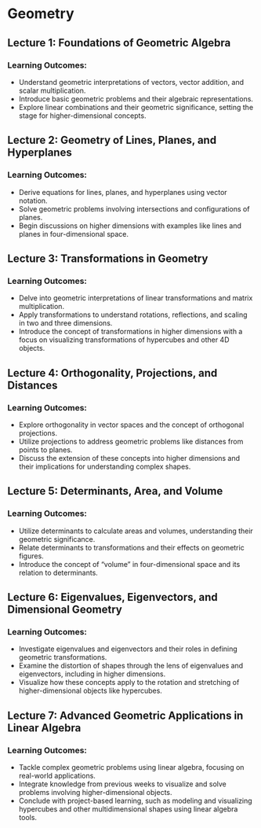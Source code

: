# Geometry 

## Lecture 1: Foundations of Geometric Algebra 
### Learning Outcomes: 
* Understand geometric interpretations of vectors, vector addition, and scalar multiplication. 
* Introduce basic geometric problems and their algebraic representations. 
* Explore linear combinations and their geometric significance, setting the stage for higher-dimensional concepts. 

## Lecture 2: Geometry of Lines, Planes, and Hyperplanes 

### Learning Outcomes: 
* Derive equations for lines, planes, and hyperplanes using vector notation. 
* Solve geometric problems involving intersections and configurations of planes. 
* Begin discussions on higher dimensions with examples like lines and planes in four-dimensional space. 

## Lecture 3: Transformations in Geometry 
### Learning Outcomes: 
* Delve into geometric interpretations of linear transformations and matrix multiplication. 
* Apply transformations to understand rotations, reflections, and scaling in two and three dimensions. 
* Introduce the concept of transformations in higher dimensions with a focus on visualizing transformations of hypercubes and other 4D objects. 

## Lecture 4: Orthogonality, Projections, and Distances 

### Learning Outcomes: 
* Explore orthogonality in vector spaces and the concept of orthogonal projections. 
* Utilize projections to address geometric problems like distances from points to planes. 
* Discuss the extension of these concepts into higher dimensions and their implications for understanding complex shapes. 

## Lecture 5: Determinants, Area, and Volume 
### Learning Outcomes: 
* Utilize determinants to calculate areas and volumes, understanding their geometric significance. 
* Relate determinants to transformations and their effects on geometric figures. 
* Introduce the concept of “volume” in four-dimensional space and its relation to determinants. 

## Lecture 6: Eigenvalues, Eigenvectors, and Dimensional Geometry 
### Learning Outcomes: 
* Investigate eigenvalues and eigenvectors and their roles in defining geometric transformations. 
* Examine the distortion of shapes through the lens of eigenvalues and eigenvectors, including in higher dimensions. 
* Visualize how these concepts apply to the rotation and stretching of higher-dimensional objects like hypercubes. 

## Lecture 7: Advanced Geometric Applications in Linear Algebra 
### Learning Outcomes: 
* Tackle complex geometric problems using linear algebra, focusing on real-world applications. 
* Integrate knowledge from previous weeks to visualize and solve problems involving higher-dimensional objects. 
* Conclude with project-based learning, such as modeling and visualizing hypercubes and other multidimensional shapes using linear algebra tools. 

 
